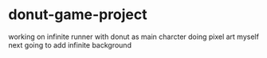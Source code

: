# donut-game-project
working on infinite runner with donut as main charcter
doing pixel art myself
next going to add infinite background 
